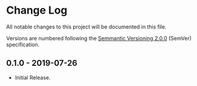 # Change Log

All notable changes to this project will be documented in this file.

Versions are numbered following the [Semmantic Versioning 2.0.0](https://semver.org/spec/v2.0.0.html) (SemVer) specification.

## 0.1.0 - 2019-07-26

- Initial Release.
